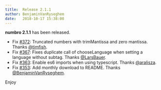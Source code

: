 ```yaml
---
title:  Release 2.1.1
author: BenjaminVanRyseghem
date:   2018-10-17 15:38:00
---
```


**numbro 2.1.1** has been released.

- Fix [#372](https://github.com/BenjaminVanRyseghem/numbro/pull/372): Truncated numbers with trimMantissa and zero mantissa. Thanks [@timfish](https://github.com/timfish).
- Fix [#367](https://github.com/BenjaminVanRyseghem/numbro/pull/367): Fixes duplicate call of chooseLanguage when setting a language without subtag. Thanks [@LarsBauer](https://github.com/LarsBauer).
- Fix [#363](https://github.com/BenjaminVanRyseghem/numbro/pull/363): Enable es6 imports when using typescript. Thanks [@aralisza](https://github.com/aralisza).
- Fix [#353](https://github.com/BenjaminVanRyseghem/numbro/pull/353): Add monthly download to README. Thanks [@BenjaminVanRyseghem](https://github.com/BenjaminVanRyseghem).


Enjoy <i class="fa fa-smile-o">

